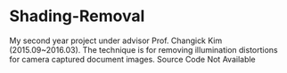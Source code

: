 # Shading-Removal
My second year project under advisor Prof. Changick Kim (2015.09~2016.03). The technique is for removing illumination distortions for camera captured document images. Source Code Not Available
